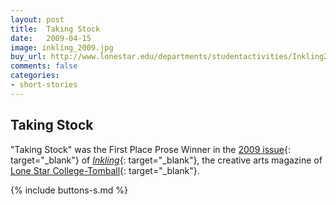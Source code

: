 ```yaml
---
layout: post
title:  Taking Stock
date:   2009-04-15
image: inkling_2009.jpg
buy_url: http://www.lonestar.edu/departments/studentactivities/Inkling2009.pdf
comments: false
categories:
- short-stories
---
```


## Taking Stock

"Taking Stock" was the First Place Prose Winner in the [2009 issue][read]{: target="_blank"} of [*Inkling*][inkling]{: target="_blank"}, the creative
arts magazine of [Lone Star College-Tomball][lsc]{: target="_blank"}.

{% include buttons-s.md %}

<br />
<br />
<br />
<br />
<br />
<br />
<br />
<br />
<br />
<br />
<br />
<br />
<br />
<br />

[read]:http://www.lonestar.edu/departments/studentactivities/Inkling2009.pdf
[inkling]:http://www.lonestar.edu/past-inkling-issues.htm
[lsc]:http://www.lonestar.edu/tomball.htm
